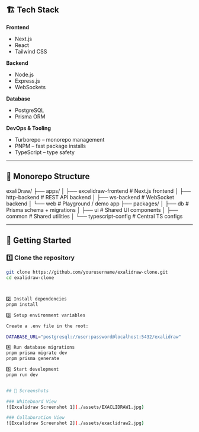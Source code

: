 ## 🏗️ Tech Stack  

**Frontend**  
- Next.js  
- React  
- Tailwind CSS  

**Backend**  
- Node.js  
- Express.js  
- WebSockets  

**Database**  
- PostgreSQL  
- Prisma ORM  

**DevOps & Tooling**  
- Turborepo – monorepo management  
- PNPM – fast package installs  
- TypeScript – type safety  

---

## 📂 Monorepo Structure  

exaliDraw/
├── apps/
│ ├── excelidraw-frontend # Next.js frontend
│ ├── http-backend # REST API backend
│ ├── ws-backend # WebSocket backend
│ └── web # Playground / demo app
├── packages/
│ ├── db # Prisma schema + migrations
│ ├── ui # Shared UI components
│ ├── common # Shared utilities
│ └── typescript-config # Central TS configs




---

## 🚀 Getting Started  

### 1️⃣ Clone the repository  
```bash
git clone https://github.com/yourusername/exalidraw-clone.git
cd exalidraw-clone



2️⃣ Install dependencies
pnpm install

3️⃣ Setup environment variables

Create a .env file in the root:

DATABASE_URL="postgresql://user:password@localhost:5432/exalidraw"

4️⃣ Run database migrations
pnpm prisma migrate dev
pnpm prisma generate

5️⃣ Start development
pnpm run dev


## 📸 Screenshots

### Whiteboard View
![Excalidraw Screenshot 1](./assets/EXACLIDRAW1.jpg)

### Collaboration View
![Excalidraw Screenshot 2](./assets/exaclidraw2.jpg)
